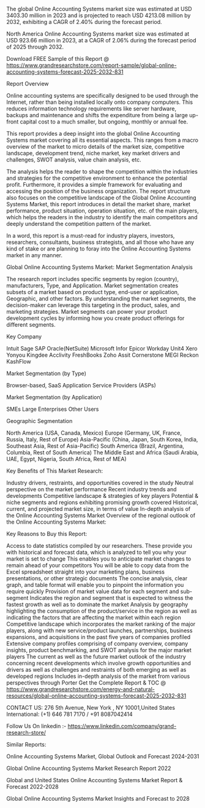  The global Online Accounting Systems market size was estimated at USD 3403.30 million in 2023 and is projected to reach USD 4213.08 million by 2032, exhibiting a CAGR of 2.40% during the forecast period.



North America Online Accounting Systems market size was estimated at USD 923.66 million in 2023, at a CAGR of 2.06% during the forecast period of 2025 through 2032.

Download FREE Sample of this Report @ https://www.grandresearchstore.com/report-sample/global-online-accounting-systems-forecast-2025-2032-831








Report Overview







Online accounting systems are specifically designed to be used through the Internet, rather than being installed locally onto company computers. This reduces information technology requirements like server hardware, backups and maintenance and shifts the expenditure from being a large up-front capital cost to a much smaller, but ongoing, monthly or annual fee.





This report provides a deep insight into the global Online Accounting Systems market covering all its essential aspects. This ranges from a macro overview of the market to micro details of the market size, competitive landscape, development trend, niche market, key market drivers and challenges, SWOT analysis, value chain analysis, etc.



The analysis helps the reader to shape the competition within the industries and strategies for the competitive environment to enhance the potential profit. Furthermore, it provides a simple framework for evaluating and accessing the position of the business organization. The report structure also focuses on the competitive landscape of the Global Online Accounting Systems Market, this report introduces in detail the market share, market performance, product situation, operation situation, etc. of the main players, which helps the readers in the industry to identify the main competitors and deeply understand the competition pattern of the market.

In a word, this report is a must-read for industry players, investors, researchers, consultants, business strategists, and all those who have any kind of stake or are planning to foray into the Online Accounting Systems market in any manner.

Global Online Accounting Systems Market: Market Segmentation Analysis

The research report includes specific segments by region (country), manufacturers, Type, and Application. Market segmentation creates subsets of a market based on product type, end-user or application, Geographic, and other factors. By understanding the market segments, the decision-maker can leverage this targeting in the product, sales, and marketing strategies. Market segments can power your product development cycles by informing how you create product offerings for different segments.

Key Company



Intuit
Sage
SAP
Oracle(NetSuite)
Microsoft
Infor
Epicor
Workday
Unit4
Xero
Yonyou
Kingdee
Acclivity
FreshBooks
Zoho
Assit Cornerstone
MEGI
Reckon
KashFlow


Market Segmentation (by Type)



Browser-based, SaaS
Application Service Providers (ASPs)


Market Segmentation (by Application)



SMEs
Large Enterprises
Other Users


Geographic Segmentation



North America (USA, Canada, Mexico)
Europe (Germany, UK, France, Russia, Italy, Rest of Europe)
Asia-Pacific (China, Japan, South Korea, India, Southeast Asia, Rest of Asia-Pacific)
South America (Brazil, Argentina, Columbia, Rest of South America)
The Middle East and Africa (Saudi Arabia, UAE, Egypt, Nigeria, South Africa, Rest of MEA)


Key Benefits of This Market Research:



Industry drivers, restraints, and opportunities covered in the study
Neutral perspective on the market performance
Recent industry trends and developments
Competitive landscape & strategies of key players
Potential & niche segments and regions exhibiting promising growth covered
Historical, current, and projected market size, in terms of value
In-depth analysis of the Online Accounting Systems Market
Overview of the regional outlook of the Online Accounting Systems Market:


Key Reasons to Buy this Report:



Access to date statistics compiled by our researchers. These provide you with historical and forecast data, which is analyzed to tell you why your market is set to change
This enables you to anticipate market changes to remain ahead of your competitors
You will be able to copy data from the Excel spreadsheet straight into your marketing plans, business presentations, or other strategic documents
The concise analysis, clear graph, and table format will enable you to pinpoint the information you require quickly
Provision of market value data for each segment and sub-segment
Indicates the region and segment that is expected to witness the fastest growth as well as to dominate the market
Analysis by geography highlighting the consumption of the product/service in the region as well as indicating the factors that are affecting the market within each region
Competitive landscape which incorporates the market ranking of the major players, along with new service/product launches, partnerships, business expansions, and acquisitions in the past five years of companies profiled
Extensive company profiles comprising of company overview, company insights, product benchmarking, and SWOT analysis for the major market players
The current as well as the future market outlook of the industry concerning recent developments which involve growth opportunities and drivers as well as challenges and restraints of both emerging as well as developed regions
Includes in-depth analysis of the market from various perspectives through Porter
Get the Complete Report & TOC @ https://www.grandresearchstore.com/energy-and-natural-resources/global-online-accounting-systems-forecast-2025-2032-831

 
 

CONTACT US:
276 5th Avenue, New York , NY 10001,United States
International: (+1) 646 781 7170 / +91 8087042414

Follow Us On linkedin :- https://www.linkedin.com/company/grand-research-store/


Similar Reports:

Online Accounting Systems Market, Global Outlook and Forecast 2024-2031

Global Online Accounting Systems Market Research Report 2022

Global and United States Online Accounting Systems Market Report & Forecast 2022-2028

Global Online Accounting Systems Market Insights and Forecast to 2028
